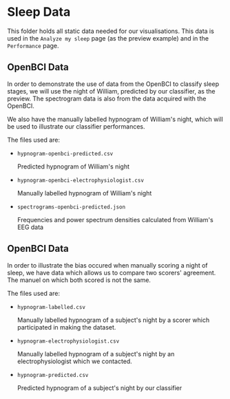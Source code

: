 # Sleep Data

This folder holds all static data needed for our visualisations. This data is used in the `Analyze my sleep` page (as the preview example) and in the `Performance` page.

## OpenBCI Data

In order to demonstrate the use of data from the OpenBCI to classify sleep stages, we will use the night of William, predicted by our classifier, as the preview. The spectrogram data is also from the data acquired with the OpenBCI.

We also have the manually labelled hypnogram of William's night, which will be used to illustrate our classifier performances.

The files used are:

- `hypnogram-openbci-predicted.csv`

  Predicted hypnogram of William's night

- `hypnogram-openbci-electrophysiologist.csv`

  Manually labelled hypnogram of William's night

- `spectrograms-openbci-predicted.json`

  Frequencies and power spectrum densities calculated from William's EEG data

## OpenBCI Data

In order to illustrate the bias occured when manually scoring a night of sleep, we have data which allows us to compare two scorers' agreement. The manuel on which both scored is not the same.

The files used are:

- `hypnogram-labelled.csv`

  Manually labelled hypnogram of a subject's night by a scorer which participated in making the dataset.

- `hypnogram-electrophysiologist.csv`

  Manually labelled hypnogram of a subject's night by an electrophysiologist which we contacted.

- `hypnogram-predicted.csv`

  Predicted hypnogram of a subject's night by our classifier
